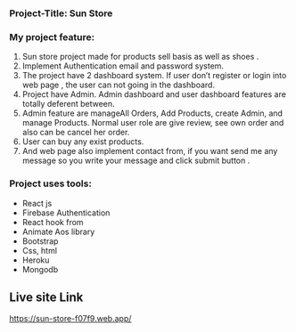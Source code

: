 
### Project-Title:   Sun Store
### My project feature:
1.	Sun store project made for  products sell basis  as well as shoes .
2.	Implement Authentication email  and password system.
3.	The project have 2 dashboard system. If user don’t  register or login into web page , the user can not going in the dashboard. 
4.	Project have Admin. Admin dashboard and user dashboard features are totally deferent between.
5.	 Admin feature are manageAll Orders, Add Products,  create Admin, and manage Products. 
Normal user role are  give review, see own order and also can be cancel her order.
6.	User can buy any exist products. 
7.	And web page also implement  contact from, if you want send me any message so you write your message and click submit button  .

### Project uses tools:
*	React js
*	Firebase Authentication
*	React hook from
*	Animate Aos library
*	Bootstrap 
*	Css, html	
*	Heroku 
*	Mongodb 	
## Live site Link
https://sun-store-f07f9.web.app/





